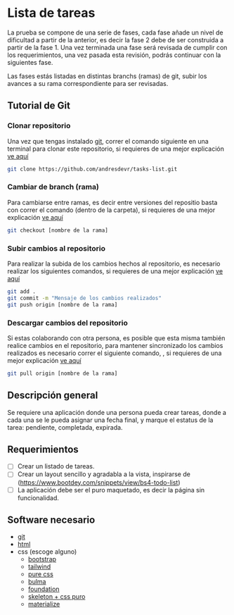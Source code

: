 # Lista de tareas

La prueba se compone de una serie  de fases, cada fase añade un nivel de dificultad a partir de la anterior, es decir la fase 2 debe de ser construida a partir de la fase 1. Una vez terminada una fase será revisada de cumplir con los requerimientos, una vez pasada esta revisión, podrás continuar con la siguientes fase.

Las fases estás listadas en distintas branchs (ramas) de git, subir los avances a su rama correspondiente para ser revisadas.

## Tutorial de Git  
### Clonar repositorio  
Una vez que tengas instalado [git](https://git-scm.com/), correr el comando siguiente en una terminal para clonar este repositorio, si requieres de una mejor explicación [ve aquí](https://www.youtube.com/watch?v=XycExtQ31GE)  

```bash
git clone https://github.com/andresdevr/tasks-list.git
```
### Cambiar de branch (rama)  
Para cambiarse entre ramas, es decir entre versiones del repositio basta con correr el comando (dentro de la carpeta), si requieres de una mejor explicación [ve aquí](https://www.youtube.com/watch?v=Ti3HnLr1pBg)  


```bash
git checkout [nombre de la rama]
```


### Subir cambios al repositorio  
Para realizar la subida de los cambios hechos al repositorio, es necesario realizar los siguientes comandos, si requieres de una mejor explicación [ve aquí](https://youtu.be/UDZzVyZvv-M?t=114)  


```bash
git add .
git commit -m "Mensaje de los cambios realizados"
git push origin [nombre de la rama]
```

### Descargar cambios del repositorio  
Si estas colaborando con otra persona, es posible que esta misma también realice cambios en el repositorio, para mantener sincronizado los cambios realizados es necesario correr el siguiente comando, , si requieres de una mejor explicación [ve aquí](https://www.youtube.com/watch?v=VypqQyHPoWE)  

```bash
git pull origin [nombre de la rama]
```

## Descripción general
Se requiere una aplicación donde una persona pueda crear tareas, donde a cada una se le pueda asignar una fecha final, y marque el estatus de la tarea: pendiente, completada, expirada.

## Requerimientos
- [ ] Crear un listado de tareas. 
- [ ] Crear un layout sencillo y agradabla a la vista, inspirarse de (https://www.bootdey.com/snippets/view/bs4-todo-list)
- [ ] La aplicación debe ser el puro maquetado, es decir la página sin funcionalidad.

## Software necesario
- [git](https://git-scm.com/)
- [html](https://developer.mozilla.org/es/docs/Web/HTML)
- css (escoge alguno)
    - [bootstrap](https://getbootstrap.com/)
    - [tailwind](https://tailwindcss.com/)
    - [pure css](https://purecss.io/)
    - [bulma](https://bulma.io/)
    - [foundation](https://get.foundation/)
    - [skeleton + css puro](http://getskeleton.com/)
    - [materialize](https://materializecss.com/)


